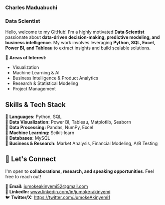 
### **Charles Maduabuchi**
### **Data Scientist**  

Hello, welcome to my GitHub! I'm a highly motivated **Data Scientist** passionate about **data-driven decision-making, predictive modeling, and business intelligence**. My work involves leveraging **Python, SQL, Excel, Power BI, and Tableau** to extract insights and build scalable solutions.  

🔹 **Areas of Interest:**  
- Visualization  
- Machine Learning & AI  
- Business Intelligence & Product Analytics  
- Research & Statistical Modeling
- Project Management

## **Skills & Tech Stack**  
📌 **Languages:** Python, SQL  
📌 **Data Visualization:** Power BI, Tableau, Matplotlib, Seaborn  
📌 **Data Processing:** Pandas, NumPy, Excel  
📌 **Machine Learning:** Scikit-learn     
📌 **Databases:** MySQL  
📌 **Business & Research:** Market Analysis, Financial Modeling, A/B Testing  

## 📢 **Let's Connect**  
I'm open to **collaborations, research, and speaking opportunities**. Feel free to reach out!  
 
📧 **Email:** jumokeakinyemi52@gmail.com      
💼 **LinkedIn:** www.linkedin.com/in/jumoke-akinyemi         
🐦 **Twitter/X:** https://twitter.com/JumokeAkinyemi1
 

<!---
CharlesMaduabuchi/CharlesMaduabuchi is a ✨ special ✨ repository because its `README.md` (this file) appears on your GitHub profile.
You can click the Preview link to take a look at your changes.
--->
